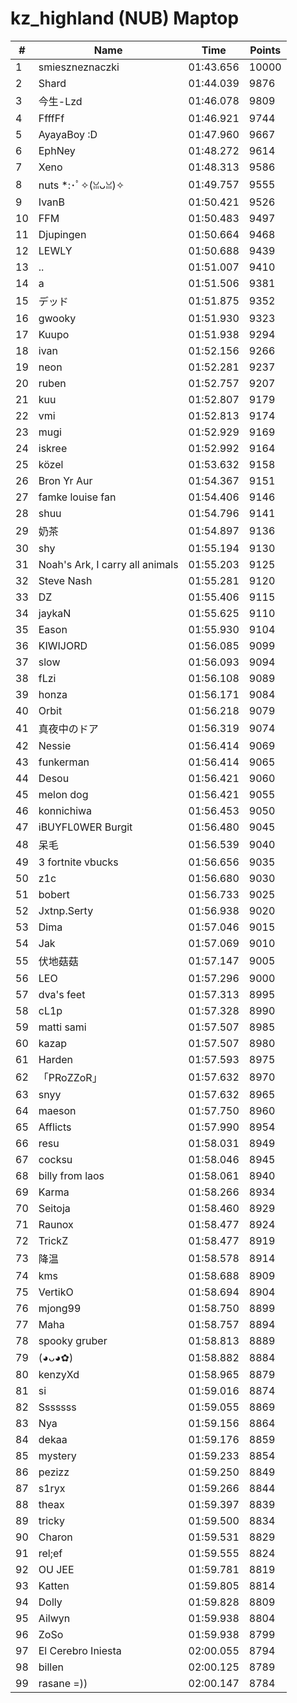 # kz_highland (NUB) Maptop

|  # | Name | Time | Points |
|-------------- | -------------- | -------------- | -------------- | 
| 1 | smieszneznaczki | 01:43.656 | 10000 | 
| 2 | Shard | 01:44.039 | 9876 | 
| 3 | 今生-Lzd | 01:46.078 | 9809 | 
| 4 | FfffFf | 01:46.921 | 9744 | 
| 5 | AyayaBoy :D | 01:47.960 | 9667 | 
| 6 | EphNey | 01:48.272 | 9614 | 
| 7 | Xeno | 01:48.313 | 9586 | 
| 8 | nuts *:･ﾟ✧(ꈍᴗꈍ)✧ | 01:49.757 | 9555 | 
| 9 | IvanB | 01:50.421 | 9526 | 
| 10 | FFM | 01:50.483 | 9497 | 
| 11 | Djupingen | 01:50.664 | 9468 | 
| 12 | LEWLY | 01:50.688 | 9439 | 
| 13 | .. | 01:51.007 | 9410 | 
| 14 | a | 01:51.506 | 9381 | 
| 15 | デッド | 01:51.875 | 9352 | 
| 16 | gwooky | 01:51.930 | 9323 | 
| 17 | Kuupo | 01:51.938 | 9294 | 
| 18 | ivan | 01:52.156 | 9266 | 
| 19 | neon | 01:52.281 | 9237 | 
| 20 | ruben | 01:52.757 | 9207 | 
| 21 | kuu | 01:52.807 | 9179 | 
| 22 | vmi | 01:52.813 | 9174 | 
| 23 | mugi | 01:52.929 | 9169 | 
| 24 | iskree | 01:52.992 | 9164 | 
| 25 | közel | 01:53.632 | 9158 | 
| 26 | Bron Yr Aur | 01:54.367 | 9151 | 
| 27 | famke louise fan | 01:54.406 | 9146 | 
| 28 | shuu | 01:54.796 | 9141 | 
| 29 | 奶茶 | 01:54.897 | 9136 | 
| 30 | shy | 01:55.194 | 9130 | 
| 31 | Noah's Ark, I carry all animals | 01:55.203 | 9125 | 
| 32 | Steve Nash | 01:55.281 | 9120 | 
| 33 | DZ | 01:55.406 | 9115 | 
| 34 | jaykaN | 01:55.625 | 9110 | 
| 35 | Eason | 01:55.930 | 9104 | 
| 36 | KIWIJORD | 01:56.085 | 9099 | 
| 37 | slow | 01:56.093 | 9094 | 
| 38 | fLzi | 01:56.108 | 9089 | 
| 39 | honza | 01:56.171 | 9084 | 
| 40 | Orbit | 01:56.218 | 9079 | 
| 41 | 真夜中のドア | 01:56.319 | 9074 | 
| 42 | Nessie | 01:56.414 | 9069 | 
| 43 | funkerman | 01:56.414 | 9065 | 
| 44 | Desou | 01:56.421 | 9060 | 
| 45 | melon dog | 01:56.421 | 9055 | 
| 46 | konnichiwa | 01:56.453 | 9050 | 
| 47 | iBUYFL0WER Burgit | 01:56.480 | 9045 | 
| 48 | 呆毛 | 01:56.539 | 9040 | 
| 49 | 3 fortnite vbucks | 01:56.656 | 9035 | 
| 50 | z1c | 01:56.680 | 9030 | 
| 51 | bobert | 01:56.733 | 9025 | 
| 52 | Jxtnp.Serty | 01:56.938 | 9020 | 
| 53 | Dima | 01:57.046 | 9015 | 
| 54 | Jak | 01:57.069 | 9010 | 
| 55 | 伏地菇菇 | 01:57.147 | 9005 | 
| 56 | LEO | 01:57.296 | 9000 | 
| 57 | dva's feet | 01:57.313 | 8995 | 
| 58 | cL1p | 01:57.328 | 8990 | 
| 59 | matti sami | 01:57.507 | 8985 | 
| 60 | kazap | 01:57.507 | 8980 | 
| 61 | Harden | 01:57.593 | 8975 | 
| 62 | 「PRoZZoR」 | 01:57.632 | 8970 | 
| 63 | snyy | 01:57.632 | 8965 | 
| 64 | maeson | 01:57.750 | 8960 | 
| 65 | Afflicts | 01:57.990 | 8954 | 
| 66 | resu | 01:58.031 | 8949 | 
| 67 | cocksu | 01:58.046 | 8945 | 
| 68 | billy from laos | 01:58.061 | 8940 | 
| 69 | Karma | 01:58.266 | 8934 | 
| 70 | Seitoja | 01:58.460 | 8929 | 
| 71 | Raunox | 01:58.477 | 8924 | 
| 72 | TrickZ | 01:58.477 | 8919 | 
| 73 | 降温 | 01:58.578 | 8914 | 
| 74 | kms | 01:58.688 | 8909 | 
| 75 | VertikO | 01:58.694 | 8904 | 
| 76 | mjong99 | 01:58.750 | 8899 | 
| 77 | Maha | 01:58.757 | 8894 | 
| 78 | spooky gruber | 01:58.813 | 8889 | 
| 79 | (◕ᴗ◕✿) | 01:58.882 | 8884 | 
| 80 | kenzyXd | 01:58.965 | 8879 | 
| 81 | si | 01:59.016 | 8874 | 
| 82 | Sssssss | 01:59.055 | 8869 | 
| 83 | Nya | 01:59.156 | 8864 | 
| 84 | dekaa | 01:59.176 | 8859 | 
| 85 | mystery | 01:59.233 | 8854 | 
| 86 | pezizz | 01:59.250 | 8849 | 
| 87 | s1ryx | 01:59.266 | 8844 | 
| 88 | theax | 01:59.397 | 8839 | 
| 89 | tricky | 01:59.500 | 8834 | 
| 90 | Charon | 01:59.531 | 8829 | 
| 91 | rel;ef | 01:59.555 | 8824 | 
| 92 | OU JEE | 01:59.781 | 8819 | 
| 93 | Katten | 01:59.805 | 8814 | 
| 94 | Dolly | 01:59.828 | 8809 | 
| 95 | Ailwyn | 01:59.938 | 8804 | 
| 96 | ZoSo | 01:59.938 | 8799 | 
| 97 | El Cerebro Iniesta | 02:00.055 | 8794 | 
| 98 | billen | 02:00.125 | 8789 | 
| 99 | rasane =)) | 02:00.147 | 8784 | 

